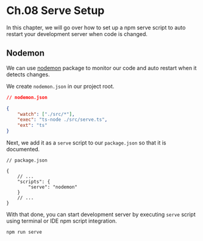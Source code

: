 # Ch.08 Serve Setup

In this chapter, we will go over how to set up a npm serve script to auto restart your development server when code is changed.

## Nodemon

We can use [nodemon](https://github.com/remy/nodemon) package to monitor our code and auto restart when it detects changes.

We create `nodemon.json` in our project root.

```json
// nodemon.json

{
    "watch": ["./src/*"],
    "exec": "ts-node ./src/serve.ts",
    "ext": "ts"
}
```

Next, we add it as a `serve` script to our `package.json` so that it is documented.

```jsonc
// package.json

{
    // ...
    "scripts": {
        "serve": "nodemon"
    }
    // ...
}
```

With that done, you can start development server by executing `serve` script using terminal or IDE npm script integration.

```
npm run serve
```
